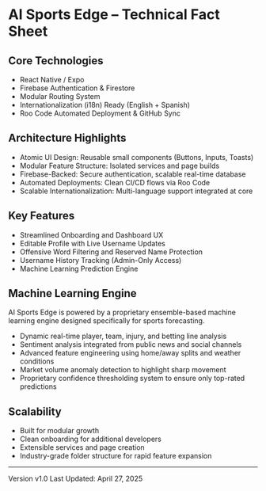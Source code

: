 
# AI Sports Edge – Technical Fact Sheet

## Core Technologies
- React Native / Expo
- Firebase Authentication & Firestore
- Modular Routing System
- Internationalization (i18n) Ready (English + Spanish)
- Roo Code Automated Deployment & GitHub Sync

## Architecture Highlights
- Atomic UI Design: Reusable small components (Buttons, Inputs, Toasts)
- Modular Feature Structure: Isolated services and page builds
- Firebase-Backed: Secure authentication, scalable real-time database
- Automated Deployments: Clean CI/CD flows via Roo Code
- Scalable Internationalization: Multi-language support integrated at core

## Key Features
- Streamlined Onboarding and Dashboard UX
- Editable Profile with Live Username Updates
- Offensive Word Filtering and Reserved Name Protection
- Username History Tracking (Admin-Only Access)
- Machine Learning Prediction Engine

## Machine Learning Engine
AI Sports Edge is powered by a proprietary ensemble-based machine learning engine designed specifically for sports forecasting.
- Dynamic real-time player, team, injury, and betting line analysis
- Sentiment analysis integrated from public news and social channels
- Advanced feature engineering using home/away splits and weather conditions
- Market volume anomaly detection to highlight sharp movement
- Proprietary confidence thresholding system to ensure only top-rated predictions

## Scalability
- Built for modular growth
- Clean onboarding for additional developers
- Extensible services and page creation
- Industry-grade folder structure for rapid feature expansion

---
Version v1.0
Last Updated: April 27, 2025
